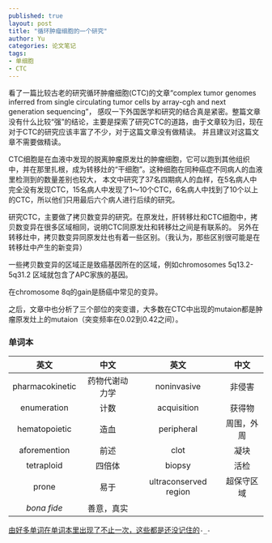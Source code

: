 ```yaml
---
published: true
layout: post
title: "循环肿瘤细胞的一个研究"
author: Yu
categories: 论文笔记
tags:
- 单细胞
- CTC
---
```


看了一篇比较古老的研究循环肿瘤细胞(CTC)的文章<q>complex tumor genomes inferred from single circulating tumor cells by array-cgh and next generation sequencing</q>，
感叹一下外国医学和研究的结合真是紧密。整篇文章没有什么比较“强”的结论，主要是探索了研究CTC的道路，由于文章较为旧，现在对于CTC的研究应该丰富了不少，对于这篇文章没有做精读。
并且建议对这篇文章不需要做精读。

CTC细胞是在血液中发现的脱离肿瘤原发灶的肿瘤细胞，它可以跑到其他组织中，并在那里扎根，成为转移灶的“干细胞”。这种细胞在同种癌症不同病人的血液里检测到的数量差别也较大，
本文中研究了37名四期病人的血样，在5名病人中完全没有发现CTC，15名病人中发现了1～10个CTC，6名病人中找到了10个以上的CTC，所以他们只用最后六个病人进行后续的研究。

研究CTC，主要做了拷贝数变异的研究。在原发灶，肝转移灶和CTC细胞中，拷贝数变异在很多区域相同，说明CTC同原发灶和转移灶之间是有联系的。
另外在转移灶中，拷贝数变异同原发灶也有着一些区别。（我认为，那些区别很可能是在转移灶中产生的新变异）

一些拷贝数变异的区域正是致癌基因所在的区域，例如chromosomes 5q13.2-5q31.2 区域就包含了APC家族的基因。

在chromosome 8q的gain是肠癌中常见的变异。

之后，文章中也分析了三个部位的突变谱，大多数在CTC中出现的mutaion都是肿瘤原发灶上的mutaion（突变频率在0.02到0.42之间）。


### 单词本

|英文|中文|英文|中文|
|:----:|:----:|:----:|:----:|
|pharmacokinetic|药物代谢动力学|noninvasive|非侵害|
|enumeration|计数|acquisition|获得物|
|hematopoietic|造血|peripheral|周围，外周|
|aforemention|前述|clot|凝块|
|tetraploid|四倍体|biopsy|活检|
|prone|易于|ultraconserved region|超保守区域|
|*bona fide*|善意，真实|||

<u>由好多单词在单词本里出现了不止一次，这些都是还没记住的</u><code>-_-</code>
